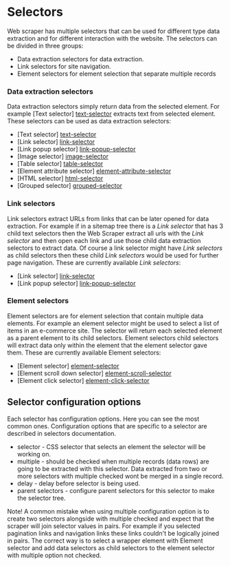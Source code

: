 # Selectors

Web scraper has multiple selectors that can be used for different type data
extraction and for different interaction with the website. The selectors can
be divided in three groups:

 * Data extraction selectors for data extraction.
 * Link selectors for site navigation.
 * Element selectors for element selection that separate multiple records

### Data extraction selectors

Data extraction selectors simply return data from the selected element. 
For example [Text selector] [text-selector] extracts text from
selected element. These selectors can be used as data extraction selectors:

 * [Text selector] [text-selector]
 * [Link selector] [link-selector]
 * [Link popup selector] [link-popup-selector]
 * [Image selector] [image-selector]
 * [Table selector] [table-selector]
 * [Element attribute selector] [element-attribute-selector]
 * [HTML selector] [html-selector]
 * [Grouped selector] [grouped-selector]

### Link selectors

Link selectors extract URLs from links that can be later opened for data
extraction. For example if in a sitemap tree there is a *Link selector* that has
3 child text selectors then the Web Scraper extract all urls with the *Link
selector* and then open each link and use those child data extraction selectors
to extract data. Of course a link selector might have *Link selectors* as child
selectors then these child *Link selectors* would be used for further page
navigation. These are currently available *Link selectors*:

 * [Link selector] [link-selector]
 * [Link popup selector] [link-popup-selector]

### Element selectors

Element selectors are for element selection that contain multiple data elements.
For example an element selector might be used to select a list of items in an
e-commerce site. The selector will return each selected element as a parent
element to its child selectors. Element selectors child selectors will 
extract data only within the element that the element selector gave them.
These are currently available Element selectors:

 * [Element selector] [element-selector]
 * [Element scroll down selector] [element-scroll-selector]
 * [Element click selector] [element-click-selector]

## Selector configuration options

Each selector has configuration options. Here you can see the most common ones.
Configuration options that are specific to a selector are described in
selectors documentation.

 * selector - CSS selector that selects an element the selector will be working
 on.
 * multiple - should be checked when multiple records (data rows) are going to
 be extracted with this selector. Data extracted from two or more selectors with 
 multiple checked wont be merged in a single record.
 * delay - delay before selector is being used.
 * parent selectors - configure parent selectors for this selector to make the
selector tree.

Note! A common mistake when using multiple configuration option is to create
two selectors alongside with multiple checked and expect that the scraper will
join selector values in pairs. For example if you selected pagination links and
navigation links these links couldn't be logically joined in pairs. The correct
way is to select a wrapper element with Element selector and add data selectors
as child selectors to the element selector with multiple option not checked.

 [text-selector]: Selectors/Text%20selector.md
 [link-selector]: Selectors/Link%20Selector.md
 [link-popup-selector]: Selectors/Link%20Popup%20Selector.md
 [image-selector]: Selectors/Image%20selector.md
 [element-attribute-selector]: Selectors/Table%20selector.md
 [table-selector]: Selectors/Table%20selector.md
 [grouped-selector]: Selectors/Grouped%20selector.md
 [html-selector]: Selectors/HTML%20selector.md
 [element-selector]: Selectors/Element%20selector.md
 [element-click-selector]: Selectors/Element%20click%20selector.md
 [element-scroll-selector]: Selectors/Element%20scroll%20down%20selector.md
